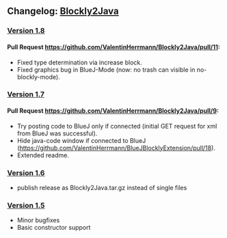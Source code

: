 ## Changelog: [Blockly2Java](https://github.com/ValentinHerrmann/Blockly2Java)

### [Version 1.8](https://github.com/ValentinHerrmann/Blockly2Java/releases/tag/1.8)
#### Pull Request https://github.com/ValentinHerrmann/Blockly2Java/pull/11:
- Fixed type determination via increase block.
- Fixed graphics bug in BlueJ-Mode (now: no trash can visible in no-blockly-mode).

### [Version 1.7](https://github.com/ValentinHerrmann/Blockly2Java/releases/tag/1.7)
#### Pull Request https://github.com/ValentinHerrmann/Blockly2Java/pull/9:
- Try posting code to BlueJ only if connected (initial GET request for xml from BlueJ was successful).
- Hide java-code window if connected to BlueJ (https://github.com/ValentinHerrmann/BlueJBlocklyExtension/pull/18).
- Extended readme.

### [Version 1.6](https://github.com/ValentinHerrmann/Blockly2Java/releases/tag/1.6)
- publish release as Blockly2Java.tar.gz instead of single files

### [Version 1.5](https://github.com/ValentinHerrmann/Blockly2Java/releases/tag/1.5)
- Minor bugfixes
- Basic constructor support
